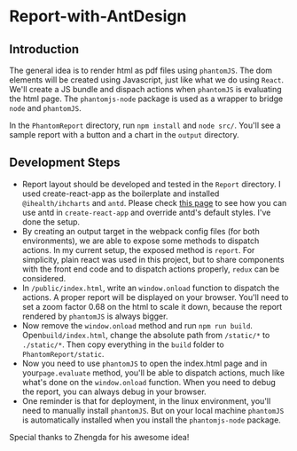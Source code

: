 # Report-with-AntDesign
## Introduction
The general idea is to render html as pdf files using `phantomJS`.
The dom elements will be created using Javascript, just like what we do using `React`.
We'll create a JS bundle and dispach actions when `phantomJS` is evaluating the html page.
The `phantomjs-node` package is used as a wrapper to bridge `node` and `phantomJS`.

In the `PhantomReport` directory, run `npm install` and `node src/`. 
You'll see a sample report with a button and a chart in the `output` directory.  
## Development Steps
- Report layout should be developed and tested in the `Report` directory.
I used create-react-app as the boilerplate and installed `@ihealth/ihcharts` and
`antd`. Please check [this page](https://ant.design/docs/react/use-with-create-react-app) to see how you can use antd in `create-react-app`
and override antd's default styles. I've done the setup.
 - By creating an output target in the webpack config files (for both environments),
 we are able to expose some methods to dispatch actions. 
 In my current setup, the exposed method is `report`.
 For simplicity, plain react was used in this project,
  but to share components with the front end code and to dispatch actions properly,
  `redux` can be considered.
 - In `/public/index.html`, write an `window.onload` function to dispatch the actions.
 A proper report will be displayed on your browser. You'll need to set a zoom factor 0.68 on
  the html to scale it down, because the report rendered by `phantomJS` is always bigger.
  - Now remove the `window.onload` method and run `npm run build`. 
   Open`build/index.html`, change the absolute path from `/static/*` to `./static/*`.
   Then copy everything in the `build` folder
  to `PhantomReport/static`.
  - Now you need to use `phantomJS` to open the index.html page and in your`page.evaluate` method,
  you'll be able to dispatch actions, much like what's done on the `window.onload` function.
  When you need to debug the report, you can always debug in your browser.
  - One reminder is that for deployment, in the linux environment,
  you'll need to manually install `phantomJS`. But on your local machine `phantomJS` is automatically installed when you install the `phantomjs-node` package.
  
  Special thanks to Zhengda for his awesome idea!
 

   
